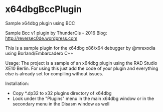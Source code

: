 # x64dbgBccPlugin
Sample x64dbg plugin using BCC

Sample Bcc v1 plugin by ThunderCls - 2016 Blog:
http://reversec0de.wordpress.com

This is a sample plugin for the x64dbg x86/x64 debugger by @mrexodia
using Borland/Embarcadero C++

Usage:
The project is a sample of an x64dbg plugin using the RAD Studio XE10 Berlin. For using this just add the code of your plugin and everything else is already set for compiling without issues.

Installation:
 - Copy *.dp32 to x32 plugins directory of x64dbg
 - Look under the "Plugins" menu in the main x64dbg window or in the secondary menu in the Disasm window as well
